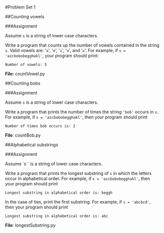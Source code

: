 #Problem Set 1

##Counting vowels

###Assignment

Assume `s` is a string of lower case characters.

Write a program that counts up the number of vowels contained in the string `s`. Valid vowels are: '`a`', '`e`', '`i`', '`o`', and '`u`'. For example, if `s = 'azcbobobegghakl'`, your program should print:

```
Number of vowels: 5
```

**File:** countVowel.py

##Counting bobs

###Assignment

Assume `s` is a string of lower case characters.

Write a program that prints the number of times the string `'bob'` occurs in `s`. For example, if `s = 'azcbobobegghakl'`, then your program should print

```
Number of times bob occurs is: 2
```

**File**: countBob.py

##Alphabetical substrings

###Assignment

Assume `s`` is a string of lower case characters.

Write a program that prints the longest substring of `s` in which the letters occur in alphabetical order. For example, if `s = 'azcbobobegghakl'`, then your program should print

```
Longest substring in alphabetical order is: beggh
```

In the case of ties, print the first substring. For example, if `s = 'abcbcd'`, then your program should print

```
Longest substring in alphabetical order is: abc
```

**File**: longestSubstring.py
